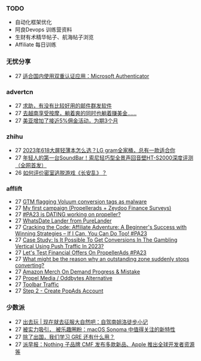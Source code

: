 ### TODO
-  自动化框架优化
-  阿良Devops 训练营资料
-  生财有术精华帖子、航海帖子浏览
-  Affiliate 每日训练

### 无忧分享
<!-- ruyo:START -->
-  27 [适合国内使用双重认证应用：Microsoft Authenticator](https://51.ruyo.net/18474.html)<!-- ruyo:END -->

### advertcn
<!-- advertcn:START -->
-  27 [求助，有没有比较好用的邮件群发软件](https://www.advertcn.com/forum.php?mod=viewthread&tid=112297)
-  27 [去越南享受按摩，躺着爽的同时也躺着赚美金……](https://www.advertcn.com/forum.php?mod=viewthread&tid=112296)
-  27 [美亚增加了接近5%佣金活动，为期3个月](https://www.advertcn.com/forum.php?mod=viewthread&tid=112294)<!-- advertcn:END -->

### zhihu
<!-- zhihu:START -->
-  27 [2023年618大屏轻薄本怎么选？LG gram全家桶，总有一款适合你](http://zhuanlan.zhihu.com/p/632641888?utm_campaign=rss&utm_medium=rss&utm_source=rss&utm_content=title)
-  27 [年轻人的第一台SoundBar！索尼轻巧型全景声回音壁HT-S2000深度评测（全网首发）](http://zhuanlan.zhihu.com/p/630990296?utm_campaign=rss&utm_medium=rss&utm_source=rss&utm_content=title)
-  26 [如何评价密室逃脱游戏《长安乱》？](http://www.zhihu.com/question/563950552/answer/3045961312?utm_campaign=rss&utm_medium=rss&utm_source=rss&utm_content=title)<!-- zhihu:END -->

### afflift
<!-- afflift:START -->
-  27 [GTM flagging Voluum conversion tags as malware](https://afflift.com/f/threads/gtm-flagging-voluum-conversion-tags-as-malware.11693/)
-  27 [My first campaign &lpar;Propellerads + Zeydoo Finance Surveys&rpar;](https://afflift.com/f/threads/my-first-campaign-propellerads-zeydoo-finance-surveys.11660/)
-  27 [#PA23 is DATING working on propeller?](https://afflift.com/f/threads/pa23-is-dating-working-on-propeller.11678/)
-  27 [WhatsDate Lander from PureLander](https://afflift.com/f/threads/whatsdate-lander-from-purelander.7558/)
-  27 [Cracking the Code: Affiliate Adventure: A Beginner&#39;s Success with Winning Strategies – If I Can, You Can Do Too! #PA23](https://afflift.com/f/threads/cracking-the-code-affiliate-adventure-a-beginners-success-with-winning-strategies-%E2%80%93-if-i-can-you-can-do-too-pa23.11559/)
-  27 [Case Study: Is It Possible To Get Conversions In The Gambling Vertical Using Push Traffic In 2023?](https://afflift.com/f/threads/case-study-is-it-possible-to-get-conversions-in-the-gambling-vertical-using-push-traffic-in-2023.11692/)
-  27 [Let&#39;s Test Financial Offers On PropellerAds #PA23](https://afflift.com/f/threads/lets-test-financial-offers-on-propellerads-pa23.11558/)
-  27 [What might be the reason why an outstanding zone suddenly stops converting?](https://afflift.com/f/threads/what-might-be-the-reason-why-an-outstanding-zone-suddenly-stops-converting.11685/)
-  27 [Amazon Merch On Demand Progress &amp; Mistake](https://afflift.com/f/threads/amazon-merch-on-demand-progress-mistake.10970/)
-  27 [Propel Media / Oddbytes Alternative](https://afflift.com/f/threads/propel-media-oddbytes-alternative.11684/)
-  27 [Toolbar Traffic](https://afflift.com/f/threads/toolbar-traffic.11416/)
-  27 [Step 2 - Create PopAds Account](https://afflift.com/f/threads/step-2-create-popads-account.2939/)<!-- afflift:END -->

### 少数派
<!-- sspai:START -->
-  27 [出去玩 | 现在就去征服大自然吧：自驾南姐洛徒步小记](https://sspai.com/post/82818)
-  27 [被实力吸引， 被乐趣圈粉：macOS Sonoma 中值得关注的新特性](https://sspai.com/post/83228)
-  27 [除了出国，我们学习 GRE 还有什么用？](https://sspai.com/post/83125)
-  27 [派早报：Nothing 子品牌 CMF 发布多款新品、Apple 推出全球开发者资源等](https://sspai.com/post/83243)<!-- sspai:END -->
